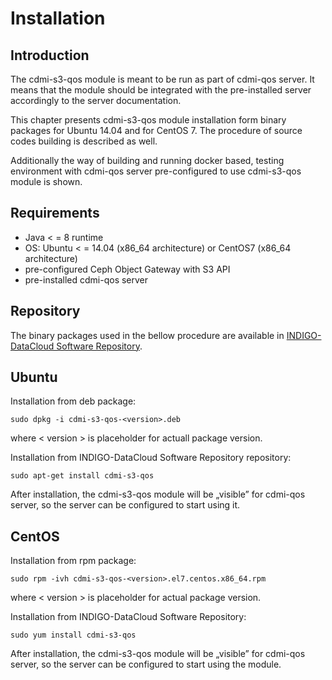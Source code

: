 # Installation

## Introduction

The cdmi-s3-qos module is meant to be run as part of cdmi-qos server. It means that the module should be integrated with the pre-installed server accordingly to the server documentation.

This chapter presents cdmi-s3-qos module installation form binary packages for Ubuntu 14.04 and for CentOS 7. The procedure of source codes building is described as well.

Additionally the way of building and running docker based, testing environment with cdmi-qos server pre-configured to use cdmi-s3-qos module is shown.


## Requirements

* Java &lt; = 8 runtime
* OS: Ubuntu &lt; = 14.04 (x86_64 architecture) or CentOS7 (x86_64 architecture)
* pre-configured Ceph Object Gateway with S3 API
* pre-installed cdmi-qos server

## Repository

The binary packages used in the bellow procedure are available in [INDIGO-DataCloud Software Repository](http://repo.indigo-datacloud.eu).

## Ubuntu

Installation from deb package:

```
sudo dpkg -i cdmi-s3-qos-<version>.deb
``` 
where &lt; version &gt; is placeholder for actuall package version.

Installation from INDIGO-DataCloud Software Repository repository:

```
sudo apt-get install cdmi-s3-qos
```
After installation, the cdmi-s3-qos module will be „visible” for cdmi-qos server, so the server can be configured to start using it.

## CentOS

Installation from rpm package:

```
sudo rpm -ivh cdmi-s3-qos-<version>.el7.centos.x86_64.rpm
```
where &lt; version &gt; is placeholder for actual package version.

Installation from INDIGO-DataCloud Software Repository:

```
sudo yum install cdmi-s3-qos
```

After installation, the cdmi-s3-qos module will be „visible” for cdmi-qos server, so the server can be configured to start using the module.

